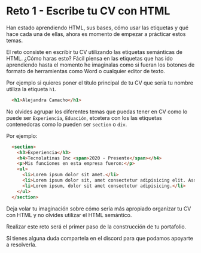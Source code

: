 # Reto 1 - Escribe tu CV con HTML

Han estado aprendiendo HTML, sus bases, cómo usar las etiquetas y qué hace cada una de ellas, ahora es momento de empezar a prácticar estos temas.

El reto consiste en escribir tu CV utilizando las etiquetas semánticas de HTML. ¿Cómo haras esto? Fácil piensa en las etiquetas que has ido aprendiendo hasta el momento he imaginalas como si fueran los botones de formato de herramientas como Word o cualquier editor de texto.

Por ejemplo si quieres poner el título principal de tu CV que sería tu nombre utiliza la etiqueta `h1`.

```HTML
  <h1>Alejandra Camacho</h1>
```

No olvides agrupar los diferentes temas que puedas tener en CV como lo puede ser `Experiencia`, `Eduación`, etcetera con los las etiquetas contenedoras como lo pueden ser `section` o `div`.

Por ejemplo:

```HTML
  <section>
    <h3>Experiencia</h3>
    <h4>Tecnolatinas Inc <span>2020 - Presente</span></h4>
    <p>Mis funciones en esta empresa fueron:</p>
    <ul>
      <li>Lorem ipsum dolor sit amet.</li>
      <li>Lorem ipsum dolor sit, amet consectetur adipisicing elit. Assumenda, doloribus?</li>
      <li>Lorem ipsum, dolor sit amet consectetur adipisicing.</li>
    </ul>
  </section>
```

Deja volar tu imaginación sobre cómo sería más apropiado organizar tu CV con HTML y no olvides utilizar el HTML semántico.

Realizar este reto será el primer paso de la construcción de tu portafolio.

Sí tienes alguna duda compartela en el discord para que podamos apoyarte a resolverla.
